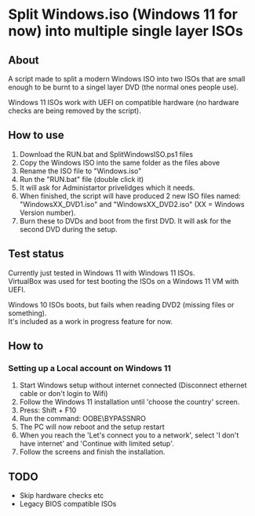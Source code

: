 # Split Windows.iso (Windows 11 for now) into multiple single layer ISOs

## About
A script made to split a modern Windows ISO into two ISOs that are small enough to be burnt to a singel layer DVD (the normal ones people use).

Windows 11 ISOs work with UEFI on compatible hardware (no hardware checks are being removed by the script).

## How to use
1. Download the RUN.bat and SplitWindowsISO.ps1 files
2. Copy the Windows ISO into the same folder as the files above
3. Rename the ISO file to "Windows.iso"
4. Run the "RUN.bat" file (double click it)
5. It will ask for Administartor privelidges which it needs.
6. When finished, the script will have produced 2 new ISO files named: "WindowsXX_DVD1.iso" and "WindowsXX_DVD2.iso" (XX = Windows Version number).
7. Burn these to DVDs and boot from the first DVD. It will ask for the second DVD during the setup.

## Test status
Currently just tested in Windows 11 with Windows 11 ISOs.
<br>VirtualBox was used for test booting the ISOs on a Windows 11 VM with UEFI.

Windows 10 ISOs boots, but fails when reading DVD2 (missing files or something).
<br>It's included as a work in progress feature for now.

## How to

### Setting up a Local account on Windows 11
1. Start Windows setup without internet connected (Disconnect ethernet cable or don't login to Wifi)
2. Follow the Windows 11 installation until 'choose the country' screen.
3. Press: Shift + F10
4. Run the command: OOBE\BYPASSNRO
5. The PC will now reboot and the setup restart
6. When you reach the 'Let's connect you to a network', select 'I don't have internet' and 'Continue with limited setup'.
7. Follow the screens and finish the installation.

## TODO
- Skip hardware checks etc
- Legacy BIOS compatible ISOs